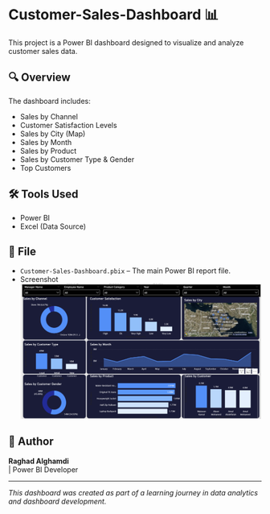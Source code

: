 # Customer-Sales-Dashboard 📊

This project is a Power BI dashboard designed to visualize and analyze customer sales data.

## 🔍 Overview
The dashboard includes:
- Sales by Channel
- Customer Satisfaction Levels
- Sales by City (Map)
- Sales by Month
- Sales by Product
- Sales by Customer Type & Gender
- Top Customers

## 🛠 Tools Used
- Power BI
- Excel (Data Source)

## 📁 File
- `Customer-Sales-Dashboard.pbix` – The main Power BI report file.
- Screenshot  ![Dashboard Screenshot](https://github.com/RaghadAnalyzes/Customer-Sales-Dashboard/blob/main/Screenshot%20Sales%20Projact.png?raw=true)

## 👤 Author
**Raghad Alghamdi**  
| Power BI Developer  


---

*This dashboard was created as part of a learning journey in data analytics and dashboard development.*
